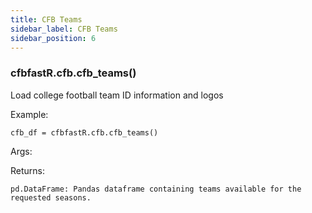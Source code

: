 ```yaml
---
title: CFB Teams
sidebar_label: CFB Teams
sidebar_position: 6
---
```


### cfbfastR.cfb.cfb_teams()
Load college football team ID information and logos

Example:

    cfb_df = cfbfastR.cfb.cfb_teams()

Args:

Returns:

    pd.DataFrame: Pandas dataframe containing teams available for the requested seasons.




